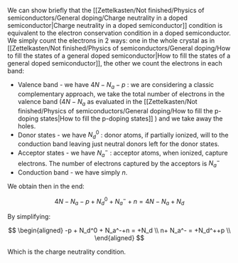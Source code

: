 We can show briefly that the [[Zettelkasten/Not finished/Physics of semiconductors/General doping/Charge neutrality in a doped semiconductor|Charge neutrality in a doped semiconductor]] condition is equivalent to the electron conservation condition in a doped semiconductor.
We simply count the electrons in 2 ways: one in the whole crystal as in [[Zettelkasten/Not finished/Physics of semiconductors/General doping/How to fill the states of a general doped semiconductor|How to fill the states of a general doped semiconductor]], the other we count the electrons in each band:
-  Valence band -  we have $4N - N_a -p$ : we are considering a classic complementary approach, we take the total number of electrons in the valence band ($4N-N_a$ as evaluated in the [[Zettelkasten/Not finished/Physics of semiconductors/General doping/How to fill the p-doping states|How to fill the p-doping states]] ) and we take away the holes.
-  Donor states - we have $N_d^0$ : donor atoms, if partially ionized, will to the conduction band leaving just neutral donors left for the donor states.
-  Acceptor states - we have $N_a^-$ : acceptor atoms, when ionized, capture electrons. The number of electrons captured by the acceptors is $N_a^-$
-  Conduction band - we have simply $n$.

We obtain then in the end:

$$4N - N_a -p + N_d^0 + N_a^- +n = 4N-N_a+N_d$$

By simplifying:

$$
\begin{aligned}
-p + N_d^0 + N_a^-+n = +N_d \\
n+ N_a^- = +N_d^++p \\
\end{aligned}
$$

Which is the charge neutrality condition.
